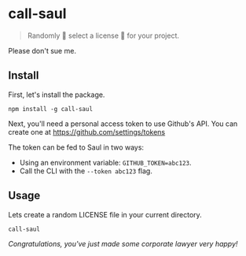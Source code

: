 # call-saul

> Randomly 🎲 select a license 📝 for your project.

Please don't sue me.

## Install

First, let's install the package.

```shell
npm install -g call-saul
```

Next, you'll need a personal access token to use Github's API. You can create one at https://github.com/settings/tokens

The token can be fed to Saul in two ways:

- Using an environment variable: `GITHUB_TOKEN=abc123`.
- Call the CLI with the `--token abc123` flag.

## Usage

Lets create a random LICENSE file in your current directory.

```shell
call-saul
```

_Congratulations, you've just made some corporate lawyer very happy!_
